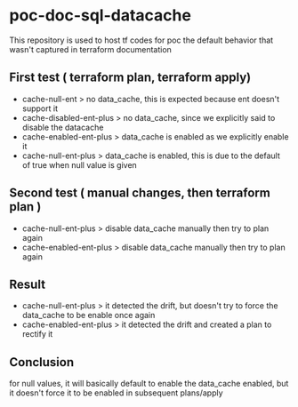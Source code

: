 # poc-doc-sql-datacache

This repository is used to host tf codes for poc the default behavior that wasn't captured in terraform documentation

## First test ( terraform plan, terraform apply)
* cache-null-ent > no data_cache, this is expected because ent doesn't support it
* cache-disabled-ent-plus > no data_cache, since we explicitly said to disable the datacache
* cache-enabled-ent-plus > data_cache is enabled as we explicitly enable it
* cache-null-ent-plus > data_cache is enabled, this is due to the default of true when null value is given

## Second test ( manual changes, then terraform plan )
* cache-null-ent-plus > disable data_cache manually then try to plan again
* cache-enabled-ent-plus > disable data_cache manually then try to plan again

## Result
* cache-null-ent-plus >  it detected the drift, but doesn't try to force the data_cache to be enable once again
* cache-enabled-ent-plus > it detected the drift and created a plan to rectify it

## Conclusion
for null values, it will basically default to enable the data_cache enabled, but it doesn't force it to be enabled in subsequent plans/apply
